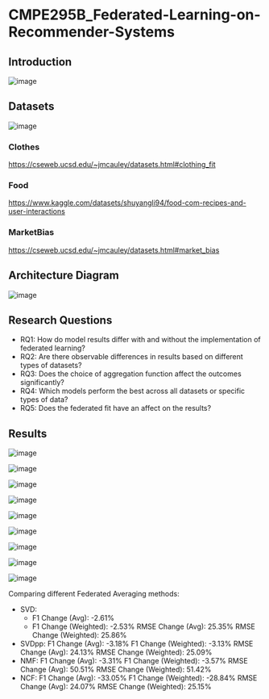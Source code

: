 # CMPE295B_Federated-Learning-on-Recommender-Systems
## Introduction
![image](https://github.com/ketanmalempati/CMPE295B_Federated-Learning-on-Recommender-Systems/assets/57043103/6b7a6a12-df9a-4960-aaa2-210727646e9d)

## Datasets
![image](https://github.com/ketanmalempati/CMPE295B_Federated-Learning-on-Recommender-Systems/assets/57043103/6379600e-e51e-4b46-a8eb-9ac9b891c7d8)

### Clothes
https://cseweb.ucsd.edu/~jmcauley/datasets.html#clothing_fit
### Food
https://www.kaggle.com/datasets/shuyangli94/food-com-recipes-and-user-interactions
### MarketBias
https://cseweb.ucsd.edu/~jmcauley/datasets.html#market_bias

## Architecture Diagram
![image](https://github.com/ketanmalempati/CMPE295B_Federated-Learning-on-Recommender-Systems/assets/57043103/3518f2d7-3c1b-404d-bd89-f5832d904998)

## Research Questions
- RQ1: How do model results differ with and without the implementation of federated learning?
- RQ2: Are there observable differences in results based on different types of datasets?
- RQ3: Does the choice of aggregation function affect the outcomes significantly?
- RQ4: Which models perform the best across all datasets or specific types of data?
- RQ5: Does the federated fit have an affect on the results?


## Results

![image](https://github.com/ketanmalempati/CMPE295B_Federated-Learning-on-Recommender-Systems/assets/57043103/d6576e25-eaa3-4512-9062-1449b9e05948)

![image](https://github.com/ketanmalempati/CMPE295B_Federated-Learning-on-Recommender-Systems/assets/57043103/5f35198e-c6e3-4846-9498-d1b09321672a)

![image](https://github.com/ketanmalempati/CMPE295B_Federated-Learning-on-Recommender-Systems/assets/57043103/d2a17f19-0a8e-4f98-82ac-e1c0f1b4a815)

![image](https://github.com/ketanmalempati/CMPE295B_Federated-Learning-on-Recommender-Systems/assets/57043103/ae7ac7f3-bc25-40a6-beb3-73ff2b4e7884)

![image](https://github.com/ketanmalempati/CMPE295B_Federated-Learning-on-Recommender-Systems/assets/57043103/fa4a15ed-455c-4306-b223-78af4e0e295e)

![image](https://github.com/ketanmalempati/CMPE295B_Federated-Learning-on-Recommender-Systems/assets/57043103/0555980a-d40d-4ea1-a930-00ac78fc62b4)

![image](https://github.com/ketanmalempati/CMPE295B_Federated-Learning-on-Recommender-Systems/assets/57043103/2309d5c9-6f2e-4a99-9c8a-6f3e469ffaab)

![image](https://github.com/ketanmalempati/CMPE295B_Federated-Learning-on-Recommender-Systems/assets/57043103/495b9f75-17c5-4aec-bd36-062701ab4dac)

![image](https://github.com/ketanmalempati/CMPE295B_Federated-Learning-on-Recommender-Systems/assets/57043103/44a78d18-0c97-411a-8cbf-d768c6aa5959)

Comparing different Federated Averaging methods:

- SVD:
  - F1 Change (Avg): -2.61%
  - F1 Change (Weighted): -2.53%
  RMSE Change (Avg): 25.35%
  RMSE Change (Weighted): 25.86%
- SVDpp:
  F1 Change (Avg): -3.18%
  F1 Change (Weighted): -3.13%
  RMSE Change (Avg): 24.13%
  RMSE Change (Weighted): 25.09%
- NMF:
  F1 Change (Avg): -3.31%
  F1 Change (Weighted): -3.57%
  RMSE Change (Avg): 50.51%
  RMSE Change (Weighted): 51.42%
- NCF:
  F1 Change (Avg): -33.05%
  F1 Change (Weighted): -28.84%
  RMSE Change (Avg): 24.07%
  RMSE Change (Weighted): 25.15%


